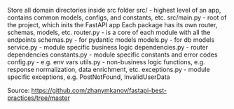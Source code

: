 
Store all domain directories inside src folder
src/ - highest level of an app, contains common models, configs, and constants, etc.
src/main.py - root of the project, which inits the FastAPI app
Each package has its own router, schemas, models, etc.
router.py - is a core of each module with all the endpoints
schemas.py - for pydantic models
models.py - for db models
service.py - module specific business logic
dependencies.py - router dependencies
constants.py - module specific constants and error codes
config.py - e.g. env vars
utils.py - non-business logic functions, e.g. response normalization, data enrichment, etc.
exceptions.py - module specific exceptions, e.g. PostNotFound, InvalidUserData

Source: https://github.com/zhanymkanov/fastapi-best-practices/tree/master